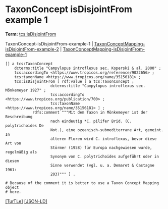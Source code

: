 # TaxonConcept isDisjointFrom example 1


**Term:** [tcs:isDisjointFrom](../terms/#tcs_isdisjointfrom)

TaxonConcept-isDisjointFrom-example-1 | [TaxonConceptMapping-isDisjointFrom-example-2](./TaxonConceptMapping-isDisjointFrom-example-2.html) | [TaxonConceptMapping-isDisjointFrom-example-1](./TaxonConceptMapping-isDisjointFrom-example-1.html)
```turtle
[] a tcs:TaxonConcept 
    dcterms:title "Campylopus introflexus sec. Koperski & al. 2000" ; 
    tcs:accordingTo <https://www.tropicos.org/reference/9022656> ;
    tcs:taxonName <https://www.tropicos.org/name/35156181> ;
    tcs:isDisjointFrom [ rdf:value [ a tcs:TaxonConcept ;
                    dcterms:title "Campylopus introflexus sec. Mönkemeyer 1927" ;
                    tcs:accordingTo <https://www.tropicos.org/publication/700> ;
                    tcs:taxonName <https://www.tropicos.org/name/35156181> ] ;
            rdfs:comment """Mit dem Taxon in Mönkemeyer ist der Beschreibung 
                    nach eindeutig *C. pilifer Brid. (C. polytrichoides De 
                    Not.), eine ozeanisch-submediterrane Art, gemeint. In 
                    älteren Floren wird C. introflexus, bevor diese Art von 
                    Störmer (1958) für Europa nachgewiesen wurde, regelmäßig als 
                    Synonym von C. polytrichoides aufgeführt oder in diesem 
                    Sinne verwendet (vgl. u. a. Demaret & Castagne 1961: 
                    203)""" ] .

# Because of the comment it is better to use a Taxon Concept Mapping object
# here.
```

[&#91;TurTLe&#93;](https://github.com/tdwg/tcs2/blob/master/examples/TaxonConcept-isDisjointFrom-example-1.ttl)&nbsp;[&#91;JSON-LD&#93;](https://github.com/tdwg/tcs2/blob/master/examples/TaxonConcept-isDisjointFrom-example-1.jsonld)

